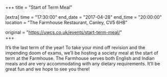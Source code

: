 +++
title = "Start of Term Meal"

[extra]
time = "17:30:00"
end_date = "2017-04-28"
end_time = "20:00:00"
location = "The Farmhouse Restaurant, Canley, CV5 6HB"

original = "https://uwcs.co.uk/events/start-term-meal/"    
+++

It’s the last term of the year\! To take your mind off revision and the impending doom of exams, we’ll  be hosting a society meal at the start of term at the Farmhouse. The Farmhouse serves both English and Indian meals and are very accommodating with any dietary requirements. It’ll be great fun and we hope to see you there\!


